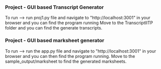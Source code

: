 ### Project - GUI based Transcript Generator

To run --> run proj1.py file and navigate to "http://localhost:3001" in your browser and you can find the program running
           Move to the TranscriptIITP folder and you can find the generate transcripts.

### Project - GUI based marksheet generator

To run --> run the app.py file and navigate to "http://localhost:3001" in your browser and you can then find the program running.
           Move to the sample_output/marksheet to find the generated marksheets.
